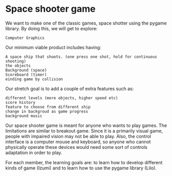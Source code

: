 # Space shooter game
We want to make one of the classic games, space shotter using the pygame library. By doing this, we will get to explore:

    Computer Graphics 
    

Our minimum viable product includes having:

    A space ship that shoots. (one press one shot, hold for continuous shooting)
    the objects
    Background (space)
    Scoreboard (timer)
    einding game by collision 

Our stretch goal is to add a couple of extra features such as:

    different levels (more objects, higher speed etc)
    score history 
    feature to choose from different ship
    change in backgroud as game progress
    background music
   

Our space shooter game is meant for anyone who wants to play games. The limitations are similar to breakout game. Since it is a primarily visual game, people with impaired vision may not be able to play. Also, the control interface is a computer mouse and keyboard, so anyone who cannot physically operate these devices would need some sort of controls adaptation in order to play. 

For each member, the learning goals are: to learn how to develop different kinds of game (Izumi) and to learn how to use the pygame library (Lilo).
